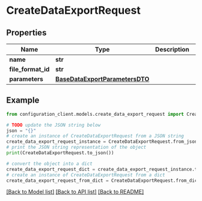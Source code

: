 # CreateDataExportRequest


## Properties

Name | Type | Description | Notes
------------ | ------------- | ------------- | -------------
**name** | **str** |  | [optional] 
**file_format_id** | **str** |  | [optional] 
**parameters** | [**BaseDataExportParametersDTO**](BaseDataExportParametersDTO.md) |  | [optional] 

## Example

```python
from configuration_client.models.create_data_export_request import CreateDataExportRequest

# TODO update the JSON string below
json = "{}"
# create an instance of CreateDataExportRequest from a JSON string
create_data_export_request_instance = CreateDataExportRequest.from_json(json)
# print the JSON string representation of the object
print(CreateDataExportRequest.to_json())

# convert the object into a dict
create_data_export_request_dict = create_data_export_request_instance.to_dict()
# create an instance of CreateDataExportRequest from a dict
create_data_export_request_from_dict = CreateDataExportRequest.from_dict(create_data_export_request_dict)
```
[[Back to Model list]](../README.md#documentation-for-models) [[Back to API list]](../README.md#documentation-for-api-endpoints) [[Back to README]](../README.md)


